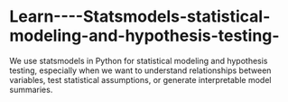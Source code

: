 # Learn----Statsmodels-statistical-modeling-and-hypothesis-testing-
We use statsmodels in Python for statistical modeling and hypothesis testing, especially when we want to understand relationships between variables, test statistical assumptions, or generate interpretable model summaries.
